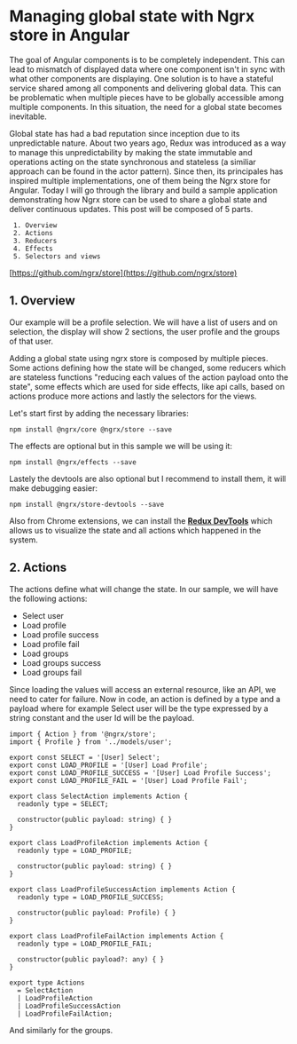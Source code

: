 # Managing global state with Ngrx store in Angular

The goal of Angular components is to be completely independent. This can lead to mismatch of displayed data where one component isn't in sync with what other components are displaying. One solution is to have a stateful service shared among all components and delivering global data. This can be problematic when multiple pieces have to be globally accessible among multiple components. In this situation, the need for a global state becomes inevitable.

Global state has had a bad reputation since inception due to its unpredictable nature. 
About two years ago, Redux was introduced as a way to manage this unpredictability by making the state immutable and operations acting on the state synchronous and stateless (a similiar approach can be found in the actor pattern). 
Since then, its principales has inspired multiple implementations, one of them being the Ngrx store for Angular.
Today I will go through the library and build a sample application demonstrating how Ngrx store can be used to share a global state and deliver continuous updates. This post will be composed of 5 parts.

```
 1. Overview
 2. Actions
 3. Reducers
 4. Effects
 5. Selectors and views
```

[https://github.com/ngrx/store](https://github.com/ngrx/store)

## 1. Overview

Our example will be a profile selection. We will have a list of users and on selection, the display will show 2 sections, the user profile and the groups of that user.

Adding a global state using ngrx store is composed by multiple pieces. Some actions defining how the state will be changed, some reducers which are stateless functions "reducing each values of the action payload onto the state", some effects which are used for side effects, like api calls, based on actions produce more actions and lastly the selectors for the views.

Let's start first by adding the necessary libraries:

```
npm install @ngrx/core @ngrx/store --save
```

The effects are optional but in this sample we will be using it:

```
npm install @ngrx/effects --save
```

Lastely the devtools are also optional but I recommend to install them, it will make debugging easier:

```
npm install @ngrx/store-devtools --save
```

Also from Chrome extensions, we can install the [__Redux DevTools__](https://chrome.google.com/webstore/detail/redux-devtools/lmhkpmbekcpmknklioeibfkpmmfibljd?hl=en) which allows us to visualize the state and all actions which happened in the system.

## 2. Actions

The actions define what will change the state. In our sample, we will have the following actions:

 - Select user
 - Load profile
 - Load profile success
 - Load profile fail
 - Load groups
 - Load groups success
 - Load groups fail

Since loading the values will access an external resource, like an API, we need to cater for failure.
Now in code, an action is defined by a type and a payload where for example Select user will be the type expressed by a string constant and the user Id will be the payload.

```
import { Action } from '@ngrx/store';
import { Profile } from '../models/user';

export const SELECT = '[User] Select';
export const LOAD_PROFILE = '[User] Load Profile';
export const LOAD_PROFILE_SUCCESS = '[User] Load Profile Success';
export const LOAD_PROFILE_FAIL = '[User] Load Profile Fail';

export class SelectAction implements Action {
  readonly type = SELECT;

  constructor(public payload: string) { }
}

export class LoadProfileAction implements Action {
  readonly type = LOAD_PROFILE;

  constructor(public payload: string) { }
}

export class LoadProfileSuccessAction implements Action {
  readonly type = LOAD_PROFILE_SUCCESS;

  constructor(public payload: Profile) { }
}

export class LoadProfileFailAction implements Action {
  readonly type = LOAD_PROFILE_FAIL;

  constructor(public payload?: any) { }
}

export type Actions
  = SelectAction
  | LoadProfileAction
  | LoadProfileSuccessAction
  | LoadProfileFailAction;
```

And similarly for the groups.

#